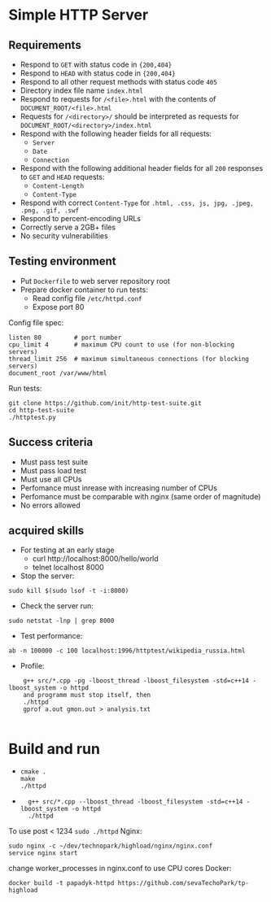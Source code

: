 Simple HTTP Server
=====================

## Requirements ##

* Respond to `GET` with status code in `{200,404}`
* Respond to `HEAD` with status code in `{200,404}`
* Respond to all other request methods with status code `405`
* Directory index file name `index.html`
* Respond to requests for `/<file>.html` with the contents of `DOCUMENT_ROOT/<file>.html`
* Requests for `/<directory>/` should be interpreted as requests for `DOCUMENT_ROOT/<directory>/index.html`
* Respond with the following header fields for all requests:
  * `Server`
  * `Date`
  * `Connection`
* Respond with the following additional header fields for all `200` responses to `GET` and `HEAD` requests:
  * `Content-Length`
  * `Content-Type`
* Respond with correct `Content-Type` for `.html, .css, js, jpg, .jpeg, .png, .gif, .swf`
* Respond to percent-encoding URLs
* Correctly serve a 2GB+ files
* No security vulnerabilities

## Testing environment ##

* Put `Dockerfile` to web server repository root
* Prepare docker container to run tests:
  * Read config file `/etc/httpd.conf`
  * Expose port 80

Config file spec:
```
listen 80         # port number
cpu_limit 4       # maximum CPU count to use (for non-blocking servers)
thread_limit 256  # maximum simultaneous connections (for blocking servers)
document_root /var/www/html
```

Run tests:
```
git clone https://github.com/init/http-test-suite.git
cd http-test-suite
./httptest.py
```

## Success criteria ##

* Must pass test suite
* Must pass load test
* Must use all CPUs
* Perfomance must inrease with increasing number of CPUs
* Perfomance must be comparable with nginx (same order of magnitude)
* No errors allowed

## acquired skills
* For testing at an early stage
  * curl http://localhost:8000/hello/world
  * telnet localhost 8000
* Stop the server:
 ```
 sudo kill $(sudo lsof -t -i:8000)
 ```
* Check the server run:
```
sudo netstat -lnp | grep 8000
```
* Test performance:
```
ab -n 100000 -c 100 localhost:1996/httptest/wikipedia_russia.html
```
* Profile:
```
    g++ src/*.cpp -pg -lboost_thread -lboost_filesystem -std=c++14 -lboost_system -o httpd
    and programm must stop itself, then
    ./httpd
    gprof a.out gmon.out > analysis.txt
    
```
# Build and run
* ```
  cmake .
  make
  ./httpd
  ```
* ```
    g++ src/*.cpp --lboost_thread -lboost_filesystem -std=c++14 -lboost_system -o httpd
    ./httpd
  ```
To use post < 1234 ```sudo ./httpd```
Nginx:
```
sudo nginx -c ~/dev/technopark/highload/nginx/nginx.conf
service nginx start
```
change worker_processes in nginx.conf to use CPU cores
Docker:
```
docker build -t papadyk-httpd https://github.com/sevaTechoPark/tp-highload
```
